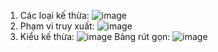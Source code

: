 1. Các loại kế thừa:
   ![image](https://github.com/user-attachments/assets/51ebb6fb-a077-473e-a529-432415488081)
2. Phạm vi truy xuất:
   ![image](https://github.com/user-attachments/assets/bdd9908a-66b2-457b-a6ee-a29d225d6e2b)
3. Kiểu kế thừa:
   ![image](https://github.com/user-attachments/assets/720cd791-e860-4e22-b7aa-c3826fcfa59c)
  Bảng rút gọn:
  ![image](https://github.com/user-attachments/assets/e187a73a-b922-4be0-abbc-b70bed5715bd)
